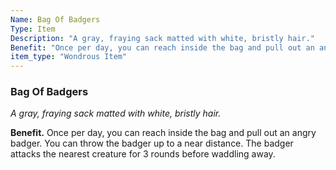 ```yaml
---
Name: Bag Of Badgers
Type: Item
Description: "A gray, fraying sack matted with white, bristly hair."
Benefit: "Once per day, you can reach inside the bag and pull out an angry badger. You can throw the badger up to a near distance. The badger attacks the nearest creature for 3 rounds before waddling away."
item_type: "Wondrous Item"
---
```


### Bag Of Badgers

_A gray, fraying sack matted with white, bristly hair._

**Benefit.** Once per day, you can reach inside the bag and pull out an angry badger. You can throw the badger up to a near distance. The badger attacks the nearest creature for 3 rounds before waddling away.


